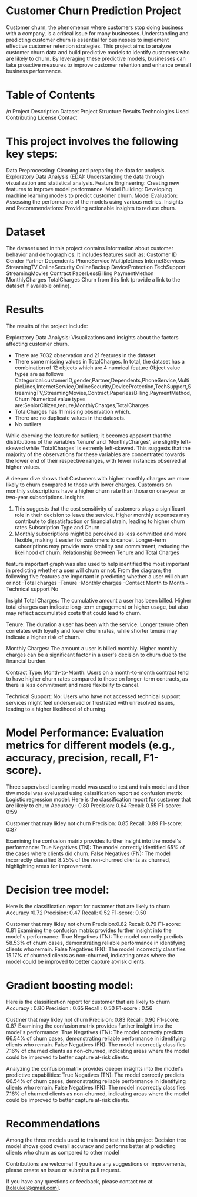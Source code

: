 # Customer Churn Prediction Project
Customer churn, the phenomenon where customers stop doing business with a company, is a critical issue for many businesses. Understanding and predicting customer churn is essential for businesses to implement effective customer retention strategies. This project aims to analyze customer churn data and build predictive models to identify customers who are likely to churn. By leveraging these predictive models, businesses can take proactive measures to improve customer retention and enhance overall business performance.

# Table of Contents

/n Project Description
Dataset
Project Structure
Results
Technologies Used
Contributing
License
Contact


# This project involves the following key steps:
Data Preprocessing: Cleaning and preparing the data for analysis.
Exploratory Data Analysis (EDA): Understanding the data through visualization and statistical analysis.
Feature Engineering: Creating new features to improve model performance.
Model Building: Developing machine learning models to predict customer churn.
Model Evaluation: Assessing the performance of the models using various metrics.
Insights and Recommendations: Providing actionable insights to reduce churn.


# Dataset
The dataset used in this project contains information about customer behavior and demographics. It includes features such as:
Customer ID
Gender
Partner
Dependents
PhoneService
MultipleLines
InternetServices 
StreamingTV
OnlineSecurity
OnlineBackup
DeviceProtection
TechSupport
StreamingMovies
Contract
PaperLessBilling
PaymentMethon
MonthlyCharges
TotalCharges
Churn
from this link (provide a link to the dataset if available online).

# Results

The results of the project include:

Exploratory Data Analysis: Visualizations and insights about the factors affecting customer churn.
- There are 7032 observation and 21 features in the dataset
- There some missing values in TotalCharges. In total, the dataset has a combination of 12 objects which are 4 numrical feature 
Object value types  are as follows Categorical:customerID,gender,Partner,Dependents,PhoneService,MultipleLines,InternetService,OnlineSecurity,DeviceProtection,TechSupport,StreamingTV,StreamingMovies,Contract,PaperlessBilling,PaymentMethod,Churn Numerical value types are:SeniorCitizen,tenure,MonthlyCharges,TotalCharges
- TotalCharges has 11 missing observation which.
- There are no duplicate values in the datasets.
- No outliers

While oberving the feature for outliers; it becomes apparent that the distributions of the variables 'tenure' and 'MonthlyCharges', are slightly left-skewed while 'TotalCharges' is extremly left-skewed. This suggests that the majority of the observations for these variables are concentrated towards the lower end of their respective ranges, with fewer instances observed at higher values.

A deeper dive shows that
Customers with higher monthly charges are more likely to churn compared to those with lower charges.
Customers on monthly subscriptions have a higher churn rate than those on one-year or two-year subscriptions.
Insights
1.	This suggests that the cost sensitivity of customers plays a significant role in their decision to leave the service. Higher monthly expenses may contribute to dissatisfaction or financial strain, leading to higher churn rates.Subscription Type and Churn
2.	Monthly subscriptions might be perceived as less committed and more flexible, making it easier for customers to cancel. Longer-term subscriptions may provide more stability and commitment, reducing the likelihood of churn. Relationship Between Tenure and Total Charges



feature important graph was also used to help identified the most important in predicting whether a user will churn or not.
From the diagram; the following five features are important in predicting whether a user will churn or not
    -Total charges 
    -Tenure 
    -Monthly charges 
    -Contact Month to Month
    -Technical support No

Insight
Total Charges: The cumulative amount a user has been billed. Higher total charges can indicate long-term engagement or higher usage, but also may reflect accumulated costs that could lead to churn.

Tenure: The duration a user has been with the service. Longer tenure often correlates with loyalty and lower churn rates, while shorter tenure may indicate a higher risk of churn.

Monthly Charges: The amount a user is billed monthly. Higher monthly charges can be a significant factor in a user's decision to churn due to the financial burden.

Contract Type: Month-to-Month: Users on a month-to-month contract tend to have higher churn rates compared to those on longer-term contracts, as there is less commitment and more flexibility to cancel.

Technical Support: No: Users who have not accessed technical support services might feel underserved or frustrated with unresolved issues, leading to a higher likelihood of churning.


# Model Performance: Evaluation metrics for different models (e.g., accuracy, precision, recall, F1-score).

Three supervised learning model was used to test and train model and then thw model was eveluated using calssification report ad confusion metrix 
Logistic regression model:
Here is the classification report for customer that are likely to churn 
Accuracy : 0.80
Precision: 0.64
Recall: 0.55
F1-score: 0:59

Customer that may likley not churn
Precision: 0.85
Recall: 0.89
F1-score: 0:87

Examining the confusion matrix provides further insight into the model's performance:
True Negatives (TN): The model correctly identified 65% of the cases where clients did churn. False Negatives (FN): The model incorrectly classified 8.25% of the non-churned clients as churned, highlighting areas for improvement.

# Decision tree model:
Here is the classification report for customer that are likely to churn 
Accuracy :0.72
Precision: 0.47
Recall: 0.52
F1-score: 0.50
 
Customer that may likley not churn
Precision:0.82
Recall: 0.79
F1-score: 0.81
Examining the confusion matrix provides further insight into the model's performance:
True Negatives (TN): The model correctly predicts 58.53% of churn cases, demonstrating reliable performance in identifying clients who remain.
False Negatives (FN): The model incorrectly classifies 15.17% of churned clients as non-churned, indicating areas where the model could be improved to better capture at-risk clients.


# Gradient boosting model:
Here is the classification report for customer that are likely to churn 
Accuracy : 0.80
Precision : 0.65
Recall : 0.50
F1-score : 0.56

Custmer that may likley not churn
Precision: 0.83
Recall: 0.90
F1-score: 0.87
Examining the confusion matrix provides further insight into the model's performance:
True Negatives (TN): The model correctly predicts 66.54% of churn cases, demonstrating reliable performance in identifying clients who remain. False Negatives (FN): The model incorrectly classifies 7.16% of churned clients as non-churned, indicating areas where the model could be improved to better capture at-risk clients.

Analyzing the confusion matrix provides deeper insights into the model's predictive capabilities:
True Negatives (TN): The model correctly predicts 66.54% of churn cases, demonstrating reliable performance in identifying clients who remain. False Negatives (FN): The model incorrectly classifies 7.16% of churned clients as non-churned, indicating areas where the model could be improved to better capture at-risk clients.

# Recommendations
Among the three models used to train and test in this project  Decision tree model shows good overall accuracy and  performs better at predicting clients who churn as compared to other model

Contributions are welcome! If you have any suggestions or improvements, please create an issue or submit a pull request.

If you have any questions or feedback, please contact me at [tolaukel@gmail.com].

